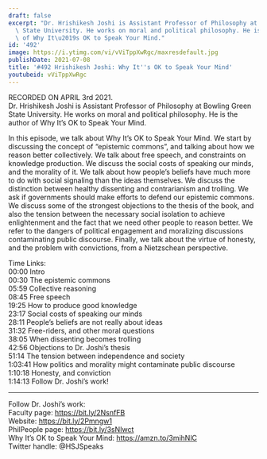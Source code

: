 ```yaml
---
draft: false
excerpt: "Dr. Hrishikesh Joshi is Assistant Professor of Philosophy at Bowling Green\
  \ State University. He works on moral and political philosophy. He is the author\
  \ of Why It\u2019s OK to Speak Your Mind."
id: '492'
image: https://i.ytimg.com/vi/vViTppXwRgc/maxresdefault.jpg
publishDate: 2021-07-08
title: '#492 Hrishikesh Joshi: Why It''s OK to Speak Your Mind'
youtubeid: vViTppXwRgc
---
```

<div class="timelinks">

RECORDED ON APRIL 3rd 2021.  
Dr. Hrishikesh Joshi is Assistant Professor of Philosophy at Bowling Green State University. He works on moral and political philosophy. He is the author of Why It’s OK to Speak Your Mind.

In this episode, we talk about Why It’s OK to Speak Your Mind.  We start by discussing the concept of “epistemic commons”, and talking about how we reason better collectively. We talk about free speech, and constraints on knowledge production. We discuss the social costs of speaking our minds, and the morality of it. We talk about how people’s beliefs have much more to do with social signaling than the ideas themselves. We discuss the distinction between healthy dissenting and contrarianism and trolling. We ask if governments should make efforts to defend our epistemic commons. We discuss some of the strongest objections to the thesis of the book, and also the tension between the necessary social isolation to achieve enlightenment and the fact that we need other people to reason better. We refer to the dangers of political engagement and moralizing discussions contaminating public discourse. Finally, we talk about the virtue of honesty, and the problem with convictions, from a Nietzschean perspective.

Time Links:  
<time>00:00</time> Intro  
<time>00:30</time> The epistemic commons  
<time>05:59</time> Collective reasoning  
<time>08:45</time> Free speech  
<time>19:25</time> How to produce good knowledge  
<time>23:17</time> Social costs of speaking our minds  
<time>28:11</time> People’s beliefs are not really about ideas  
<time>31:32</time> Free-riders, and other moral questions  
<time>38:05</time> When dissenting becomes trolling  
<time>42:56</time> Objections to Dr. Joshi’s thesis   
<time>51:14</time> The tension between independence and society  
<time>1:03:41</time> How politics and morality might contaminate public discourse  
<time>1:10:18</time> Honesty, and conviction  
<time>1:14:13</time> Follow Dr. Joshi’s work!

---

Follow Dr. Joshi’s work:  
Faculty page: https://bit.ly/2NsnfFB  
Website: https://bit.ly/2Pmngw1  
PhilPeople page: https://bit.ly/3sNIwct  
Why It’s OK to Speak Your Mind: https://amzn.to/3mihNlC  
Twitter handle: @HSJSpeaks
</div>

